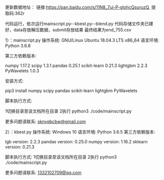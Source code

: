 更新数据地址：
链接:https://pan.baidu.com/s/11N8_7uj-P-glohcQsuruzQ 
提取码:362r 

代码运行，依次运行mainscript.py--kbest.py--blend.py
代码存储文件夹已建好，data存放解压数据，submit存放结果
最终结果为end_755.csv


1）：mainscript.py
操作系统: GNU/Linux Ubuntu 18.04.3 LTS x86_64
语言环境: Python 3.6.8

第三方依赖版本: 

numpy 1.17.2
scipy 1.3.1
pandas 0.25.1
scikit-learn 0.21.3
lightgbm 2.2.3
PyWavelets 1.0.3

安装方式:

pip3 install numpy scipy pandas scikit-learn lightgbm PyWavelets 

脚本执行方式:

1切换目录至该文档所在目录
2执行 python3 ./code/mainscript.py

更多问题请联系: sknyqbcbw@gmail.com






2）：kbest.py
操作系统: Windows 10
语言环境: Python 3.6.5
第三方依赖版本: 

lgb version:  2.2.3
pandas version:  0.25.0
numpy version:  1.16.2
sklearn version:  0.21.3

脚本执行方式:
1切换目录至该文档所在目录
2执行 python3 ./code/mainscript.py


更多问题请联系: 1332102709@qq.com
